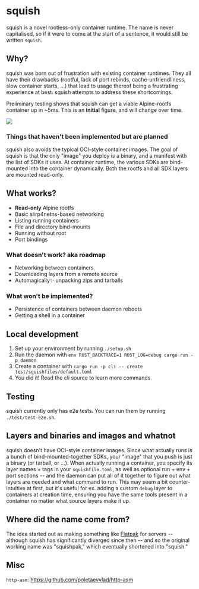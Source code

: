 # squish

squish is a novel rootless-only container runtime. The name is never
capitalised, so if it were to come at the start of a sentence, it would still
be written `squish`.

## Why?

squish was born out of frustration with existing container runtimes. They all
have their drawbacks (rootful, lack of port rebinds, cache-unfriendliness, slow
container starts, ...) that lead to usage thereof being a frustrating
experience at best. squish attempts to address these shortcomings.

Preliminary testing shows that squish can get a viable Alpine-rootfs container
up in ~5ms. This is an **initial** figure, and will change over time.

![](https://cdn.mewna.xyz/2021/11/21/UFYXShJuPl1R6.png)

### Things that haven't been implemented but are planned

squish also avoids the typical OCI-style container images. The goal of squish
is that the only "image" you deploy is a binary, and a manifest with the list
of SDKs it uses. At container runtime, the various SDKs are bind-mounted into
the container dynamically. Both the rootfs and all SDK layers are mounted
read-only.

## What works?

- **Read-only** Alpine rootfs
- Basic slirp4netns-based networking
- Listing running containers
- File and directory bind-mounts
- Running without root
- Port bindings

### What doesn't work? aka roadmap

- Networking between containers
- Downloading layers from a remote source
- Automagically✨ unpacking zips and tarballs

### What won't be implemented?

- Persistence of containers between daemon reboots
- Getting a shell in a container

## Local development

1. Set up your environment by running `./setup.sh`
2. Run the daemon with `env RUST_BACKTRACE=1 RUST_LOG=debug cargo run -p daemon`
3. Create a container with `cargo run -p cli -- create test/squishfiles/default.toml`
4. You did it! Read the cli source to learn more commands

## Testing

squish currently only has e2e tests. You can run them by running
`./test/test-e2e.sh`.

## Layers and binaries and images and whatnot

squish doesn't have OCI-style container images. Since what actually runs is a
bunch of bind-mounted-together SDKs, your "image" that you push is just a
binary (or tarball, or ...). When actually running a container, you specify its
layer names + tags in your `squishfile.toml`, as well as optional run + env +
port sections -- and the daemon can put all of it together to figure out what
layers are needed and what command to run. This may seem a bit
counter-intuitive at first, but it's useful for ex. adding a custom `debug`
layer to containers at creation time, ensuring you have the same tools present
in a container no matter what source layers make it up.

## Where did the name come from?

The idea started out as making something like [Flatpak](https://flatpak.org/)
for servers -- although squish has significantly diverged since then -- and so
the original working name was "squishpak," which eventually shortened into
"squish."

## Misc

`http-asm`: https://github.com/poletaevvlad/http-asm
